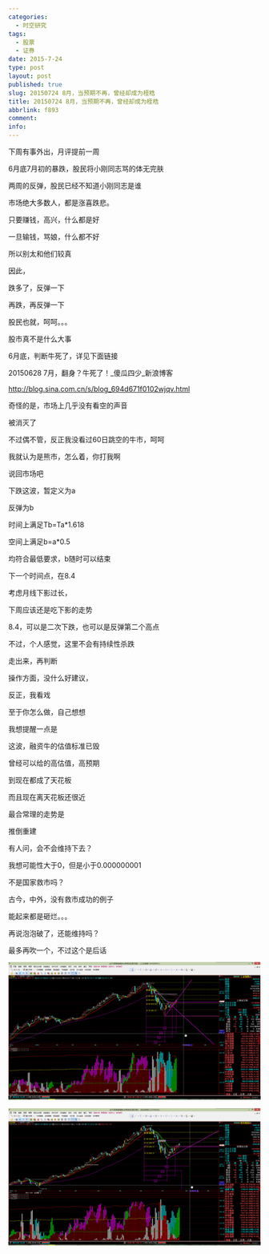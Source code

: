 ```yaml
---
categories:
  - 时空研究
tags:
  - 股票
  - 证券
date: 2015-7-24
type: post
layout: post
published: true
slug: 20150724 8月，当预期不再，曾经却成为桎梏
title: 20150724 8月，当预期不再，曾经却成为桎梏
abbrlink: f893
comment:
info:
---
```

下周有事外出，月评提前一周


6月底7月初的暴跌，股民将小刚同志骂的体无完肤

两周的反弹，股民已经不知道小刚同志是谁​

市场绝大多数人，都是涨喜跌悲。

只要赚钱，高兴，什么都是好

一旦输钱，骂娘，什么都不好

所以​别太和他们较真

​因此，

跌多了，反弹一下

再跌，​再反弹一下​

股民也就，呵呵。。。

股市真不是什么大事​


6月底，判断牛死了，详见下面链接

20150628 7月，翻身？牛死了！_傻瓜四少_新浪博客

http://blog.sina.com.cn/s/blog_694d671f0102wjqv.html

​奇怪的是，市场上几乎没有看空的声音

被消灭了​

不过偶不管，反正我没看过60日跳空的牛市，呵呵​

我就认为是熊市，怎么着，你打我啊


说回市场吧

下跌这波，暂定义为a

反弹为b

时间上满足Tb=Ta*1.618

空间上满足b=a*0.5

均符合最低要求​，b随时可以结束

下一个时间点，在8.4

考虑月线下影过长，

下周应该还是吃下影的走势

8.4，可以是二次下跌，也可以是反弹第二个高点

不过，个人感觉，这里不会有持续性杀跌​

走出来，再判断​


操作方面，没什么好建议，

反正，我看戏

至于你怎么做，自己想想​


我想提醒一点是

这波，融资牛的估值标准已毁

曾经可以给的高估值，高预期

到现在都成了天花板

而且现在离天花板还很近

最合常理的走势是

推倒重建​

有人问，会不会维持下去？

我想可能性大于0，但是小于0.000000001

不是国家救市吗？

古今，中外​，没有救市成功的例子

能起来都是砸烂。。。

再说泡泡破了，还能维持吗？

最多再吹一个，不过这个是后话

![20150724-0](/images/20150724-0.jpeg)

![20150724-1](/images/20150724-1.jpeg)